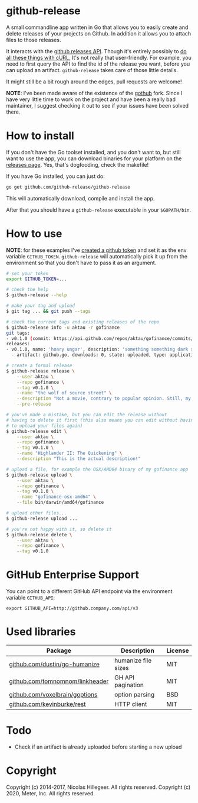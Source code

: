 github-release
==============

A small commandline app written in Go that allows you to easily create
and delete releases of your projects on Github. In addition it allows
you to attach files to those releases.

It interacts with the [github releases API](http://developer.github.com/v3/repos/releases).
Though it's entirely possibly to [do all these things with
cURL](https://github.com/blog/1645-releases-api-preview), It's not
really that user-friendly. For example, you need to first query the API
to find the id of the release you want, before you can upload an
artifact. `github-release` takes care of those little details.

It might still be a bit rough around the edges, pull requests are
welcome!

**NOTE**: I've been made aware of the existence of the
[gothub](https://github.com/itchio/gothub) fork. Since I have very little
time to work on the project and have been a really bad maintainer, I suggest
checking it out to see if your issues have been solved there.

How to install
==============

If you don't have the Go toolset installed, and you don't want to, but
still want to use the app, you can download binaries for your platform
on the [releases
page](https://github.com/github-release/github-release/releases/latest). Yes, that's
dogfooding, check the makefile!

If you have Go installed, you can just do:

```sh
go get github.com/github-release/github-release
```

This will automatically download, compile and install the app.

After that you should have a `github-release` executable in your
`$GOPATH/bin`.

How to use
==========

**NOTE**: for these examples I've [created a github
token](https://help.github.com/articles/creating-an-access-token-for-command-line-use)
and set it as the env variable `GITHUB_TOKEN`. `github-release` will
automatically pick it up from the environment so that you don't have to
pass it as an argument.

```sh
# set your token
export GITHUB_TOKEN=...

# check the help
$ github-release --help

# make your tag and upload
$ git tag ... && git push --tags

# check the current tags and existing releases of the repo
$ github-release info -u aktau -r gofinance
git tags:
- v0.1.0 (commit: https://api.github.com/repos/aktau/gofinance/commits/f562727ce83ce8971a8569a1879219e41d56a756)
releases:
- v0.1.0, name: 'hoary ungar', description: 'something something dark side 2', id: 166740, tagged: 29/01/2014 at 14:27, published: 30/01/2014 at 16:20, draft: ✔, prerelease: ✗
  - artifact: github.go, downloads: 0, state: uploaded, type: application/octet-stream, size: 1.9KB, id: 68616

# create a formal release
$ github-release release \
    --user aktau \
    --repo gofinance \
    --tag v0.1.0 \
    --name "the wolf of source street" \
    --description "Not a movie, contrary to popular opinion. Still, my first release!" \
    --pre-release

# you've made a mistake, but you can edit the release without
# having to delete it first (this also means you can edit without having
# to upload your files again)
$ github-release edit \
    --user aktau \
    --repo gofinance \
    --tag v0.1.0 \
    --name "Highlander II: The Quickening" \
    --description "This is the actual description!"

# upload a file, for example the OSX/AMD64 binary of my gofinance app
$ github-release upload \
    --user aktau \
    --repo gofinance \
    --tag v0.1.0 \
    --name "gofinance-osx-amd64" \
    --file bin/darwin/amd64/gofinance

# upload other files...
$ github-release upload ...

# you're not happy with it, so delete it
$ github-release delete \
    --user aktau \
    --repo gofinance \
    --tag v0.1.0
```

GitHub Enterprise Support
=========================
You can point to a different GitHub API endpoint via the environment variable ```GITHUB_API```:

```
export GITHUB_API=http://github.company.com/api/v3
```

Used libraries
==============

| Package                                                                    | Description         | License |
| ------------------------------------------------------------------------   | ------------------- | ------- |
| [github.com/dustin/go-humanize](https://github.com/dustin/go-humanize)     | humanize file sizes | MIT     |
| [github.com/tomnomnom/linkheader](https://github.com/tomnomnom/linkheader) | GH API pagination   | MIT     |
| [github.com/voxelbrain/goptions](https://github.com/voxelbrain/goptions)   | option parsing      | BSD     |
| [github.com/kevinburke/rest](https://github.com/kevinburke/rest)   | HTTP client      | MIT     |

Todo
====

- Check if an artifact is already uploaded before starting a new upload

Copyright
=========

Copyright (c) 2014-2017, Nicolas Hillegeer. All rights reserved.
Copyright (c) 2020, Meter, Inc. All rights reserved.
